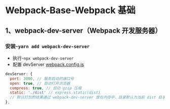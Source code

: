 # Webpack-Base-Webpack 基础

## 1、webpack-dev-server（Webpack 开发服务器）

### 安装-`yarn add webpack-dev-server`

- 执行-`npx webpack-dev-server`
- 配置 devServer [webpack.config.js](./../../file/1_webpack/1_webpack_base/4_webpack/webpack.config.js)

```js
devServer: {
  port: 3000, // 服务启动的端口号
  open: true, // 自动打开浏览器
  compress: true, // 启动 gzip 压缩
  static: './dist' // express.static(dist)
  // 默认打包的结果通过 webpack-dev-server 放在内存中，目录默认为当前 dist 目录，static 在启动一个静态文件目录
},
```